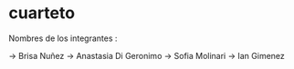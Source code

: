# cuarteto
Nombres de los integrantes :

-> Brisa Nuñez
-> Anastasia Di Geronimo
-> Sofia Molinari
-> Ian Gimenez
